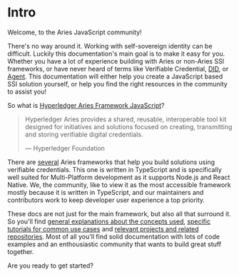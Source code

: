 # Intro

Welcome, to the Aries JavaScript community!

There's no way around it. Working with self-sovereign identity can be difficult. Luckily this documentation's main goal is to make it easy for you. Whether you have a lot of experience building with Aries or non-Aries SSI frameworks, or have never heard of terms like Verifiable Credential, [DID](./concepts/did-and-didcomm.md), or [Agent](./concepts/agents.md). This documentation will either help you create a JavaScript based SSI solution yourself, or help you find the right resources in the community to assist you!

So what is [Hyperledger Aries Framework JavaScript](https://github.com/hyperledger/aries-framework-javascript)?


>Hyperledger Aries provides a shared, reusable, interoperable tool kit designed for initiatives and solutions focused on creating, transmitting and storing verifiable digital credentials.
>
> — Hyperledger Foundation

There are [several](https://wiki.hyperledger.org/display/ARIES) Aries frameworks that help you build solutions using verifiable credentials. This one is written in TypeScript and is specifically well suited for Multi-Platform development as it supports Node.js and React Native. We, the community, like to view it as the most accessible framework mostly because it is written in TypeScript, and our maintainers and contributors work to keep developer user experience a top priority.  

These docs are not just for the main framework, but also all that surround it. So you'll find [general explanations about the concepts used](./concepts/), [specific tutorials for common use cases](./tutorials/) and [relevant projects and related repositories](./ecosystem/). Most of all you'll find solid documentation with lots of code examples and an enthousiastic community that wants to build great stuff together. 

Are you ready to get started?

